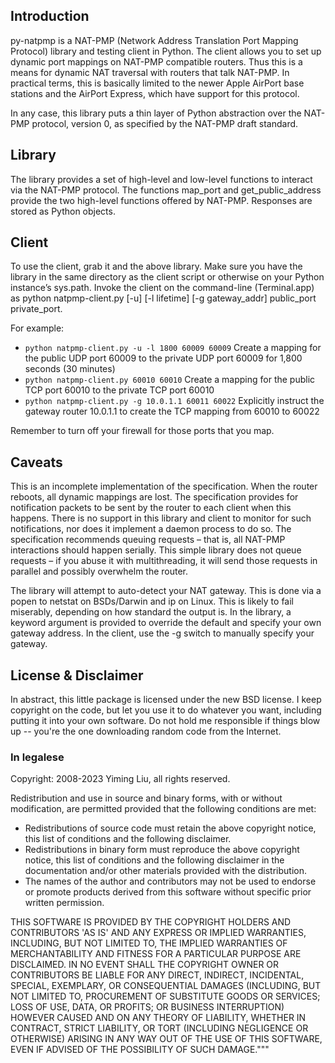 ## Introduction
py-natpmp is a NAT-PMP (Network Address Translation Port Mapping Protocol) library and testing client in Python. The client allows you to set up dynamic port mappings on NAT-PMP compatible routers. Thus this is a means for dynamic NAT traversal with routers that talk NAT-PMP. In practical terms, this is basically limited to the newer Apple AirPort base stations and the AirPort Express, which have support for this protocol.

In any case, this library puts a thin layer of Python abstraction over the NAT-PMP protocol, version 0, as specified by the NAT-PMP draft standard.

## Library
The library provides a set of high-level and low-level functions to interact via the NAT-PMP protocol. The functions map_port and get_public_address provide the two high-level functions offered by NAT-PMP. Responses are stored as Python objects.

## Client
To use the client, grab it and the above library. Make sure you have the library in the same directory as the client script or otherwise on your Python instance’s sys.path. Invoke the client on the command-line (Terminal.app) as python natpmp-client.py [-u] [-l lifetime] [-g gateway_addr] public_port private_port.

For example:

- `python natpmp-client.py -u -l 1800 60009 60009`
    Create a mapping for the public UDP port 60009 to the private UDP port 60009 for 1,800 seconds (30 minutes)
- `python natpmp-client.py 60010 60010`
    Create a mapping for the public TCP port 60010 to the private TCP port 60010
- `python natpmp-client.py -g 10.0.1.1 60011 60022`
    Explicitly instruct the gateway router 10.0.1.1 to create the TCP mapping from 60010 to 60022

Remember to turn off your firewall for those ports that you map.

## Caveats
This is an incomplete implementation of the specification.  When the router reboots, all dynamic mappings are lost.  The specification provides for notification packets to be sent by the router to each client when this happens.  There is no support in this library and client to monitor for such notifications, nor does it implement a daemon process to do so.  The specification recommends queuing requests – that is, all NAT-PMP interactions should happen serially.  This simple library does not queue requests – if you abuse it with multithreading, it will send those requests in parallel and possibly overwhelm the router.

The library will attempt to auto-detect your NAT gateway. This is done via a popen to netstat on BSDs/Darwin and ip on Linux. This is likely to fail miserably, depending on how standard the output is. In the library, a keyword argument is provided to override the default and specify your own gateway address. In the client, use the -g switch to manually specify your gateway.

## License & Disclaimer
In abstract, this little package is licensed under the new BSD license.  I keep copyright on the code, but let you use it to do whatever you want, including putting it into your own software.  Do not hold me responsible if things blow up -- you're the one downloading random code from the Internet.

### In legalese

Copyright: 2008-2023 Yiming Liu, all rights reserved.

Redistribution and use in source and binary forms, with or without modification,
are permitted provided that the following conditions are met:

* Redistributions of source code must retain the above copyright notice,
  this list of conditions and the following disclaimer.
* Redistributions in binary form must reproduce the above copyright notice,
  this list of conditions and the following disclaimer in the documentation
  and/or other materials provided with the distribution.
* The names of the author and contributors may not be used to endorse or promote products
  derived from this software without specific prior written permission.

THIS SOFTWARE IS PROVIDED BY THE COPYRIGHT HOLDERS AND CONTRIBUTORS 'AS IS'
AND ANY EXPRESS OR IMPLIED WARRANTIES, INCLUDING, BUT NOT LIMITED TO, THE
IMPLIED WARRANTIES OF MERCHANTABILITY AND FITNESS FOR A PARTICULAR PURPOSE
ARE DISCLAIMED. IN NO EVENT SHALL THE COPYRIGHT OWNER OR CONTRIBUTORS BE
LIABLE FOR ANY DIRECT, INDIRECT, INCIDENTAL, SPECIAL, EXEMPLARY, OR
CONSEQUENTIAL DAMAGES (INCLUDING, BUT NOT LIMITED TO, PROCUREMENT OF
SUBSTITUTE GOODS OR SERVICES; LOSS OF USE, DATA, OR PROFITS; OR BUSINESS
INTERRUPTION) HOWEVER CAUSED AND ON ANY THEORY OF LIABILITY, WHETHER IN
CONTRACT, STRICT LIABILITY, OR TORT (INCLUDING NEGLIGENCE OR OTHERWISE)
ARISING IN ANY WAY OUT OF THE USE OF THIS SOFTWARE, EVEN IF ADVISED OF THE
POSSIBILITY OF SUCH DAMAGE."""
